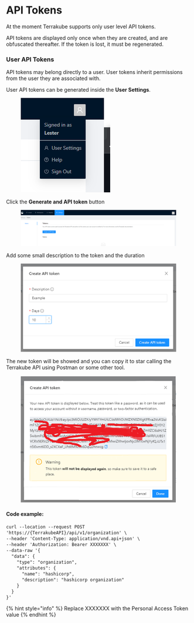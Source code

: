 # API Tokens

At the moment Terrakube supports only user level API tokens.&#x20;

API tokens are displayed only once when they are created, and are obfuscated thereafter. If the token is lost, it must be regenerated.

### User API Tokens <a href="#user-api-tokens" id="user-api-tokens"></a>

API tokens may belong directly to a user. User tokens inherit permissions from the user they are associated with.

User API tokens can be generated inside the **User Settings**.

<figure><img src="../../.gitbook/assets/image (1) (1).png" alt=""><figcaption></figcaption></figure>

Click the **Generate and API token** button

<figure><img src="../../.gitbook/assets/image (1) (6).png" alt=""><figcaption></figcaption></figure>

Add some small description to the token and the duration

<figure><img src="../../.gitbook/assets/image (3) (1).png" alt=""><figcaption></figcaption></figure>

The new token will be showed and you can copy it to star calling the Terrakube API using Postman or some other tool.

<figure><img src="../../.gitbook/assets/image (25).png" alt=""><figcaption></figcaption></figure>

#### Code example:

```
curl --location --request POST 'https://{TerrakubeAPI}/api/v1/organization' \
--header 'Content-Type: application/vnd.api+json' \
--header 'Authorization: Bearer XXXXXXX' \
--data-raw '{
  "data": {
    "type": "organization",
    "attributes": {
      "name": "hashicorp",
      "description": "hashicorp organization"
    }
  }
}'
```

{% hint style="info" %}
Replace XXXXXXX with the Personal Access Token value
{% endhint %}

